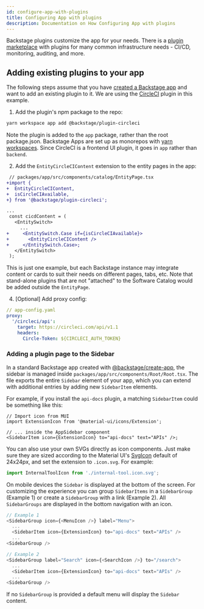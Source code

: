 ```yaml
---
id: configure-app-with-plugins
title: Configuring App with plugins
description: Documentation on How Configuring App with plugins
---
```


Backstage plugins customize the app for your needs. There is a
[plugin marketplace](https://backstage.io/plugins) with plugins for many common
infrastructure needs - CI/CD, monitoring, auditing, and more.

## Adding existing plugins to your app

The following steps assume that you have
[created a Backstage app](./create-an-app.md) and want to add an existing plugin
to it. We are using the
[CircleCI](https://github.com/backstage/backstage/blob/master/plugins/circleci/README.md)
plugin in this example.

1. Add the plugin's npm package to the repo:

```bash
yarn workspace app add @backstage/plugin-circleci
```

Note the plugin is added to the `app` package, rather than the root
package.json. Backstage Apps are set up as monorepos with
[yarn workspaces](https://classic.yarnpkg.com/en/docs/workspaces/). Since
CircleCI is a frontend UI plugin, it goes in `app` rather than `backend`.

2. Add the `EntityCircleCIContent` extension to the entity pages in the app:

```diff
 // packages/app/src/components/catalog/EntityPage.tsx
+import {
+  EntityCircleCIContent,
+  isCircleCIAvailable,
+} from '@backstage/plugin-circleci';

...
 const cicdContent = (
   <EntitySwitch>
     ...
+     <EntitySwitch.Case if={isCircleCIAvailable}>
+       <EntityCircleCIContent />
+     </EntitySwitch.Case>;
   </EntitySwitch>
 );
```

This is just one example, but each Backstage instance may integrate content or
cards to suit their needs on different pages, tabs, etc. Note that stand-alone
plugins that are not "attached" to the Software Catalog would be added outside
the `EntityPage`.

4. [Optional] Add proxy config:

```yaml
// app-config.yaml
proxy:
  '/circleci/api':
    target: https://circleci.com/api/v1.1
    headers:
      Circle-Token: ${CIRCLECI_AUTH_TOKEN}
```

### Adding a plugin page to the Sidebar

In a standard Backstage app created with
[@backstage/create-app](./create-an-app.md), the sidebar is managed inside
`packages/app/src/components/Root/Root.tsx`. The file exports the entire
`Sidebar` element of your app, which you can extend with additional entries by
adding new `SidebarItem` elements.

For example, if you install the `api-docs` plugin, a matching `SidebarItem`
could be something like this:

```tsx
// Import icon from MUI
import ExtensionIcon from '@material-ui/icons/Extension';

// ... inside the AppSidebar component
<SidebarItem icon={ExtensionIcon} to="api-docs" text="APIs" />;
```

You can also use your own SVGs directly as icon components. Just make sure they
are sized according to the Material UI's
[SvgIcon](https://material-ui.com/api/svg-icon/) default of 24x24px, and set the
extension to `.icon.svg`. For example:

```ts
import InternalToolIcon from './internal-tool.icon.svg';
```

On mobile devices the `Sidebar` is displayed at the bottom of the screen. For
customizing the experience you can group `SidebarItems` in a `SidebarGroup`
(Example 1) or create a `SidebarGroup` with a link (Example 2). All
`SidebarGroups` are displayed in the bottom navigation with an icon.

```ts
// Example 1
<SidebarGroup icon={<MenuIcon />} label="Menu">
  ...
  <SidebarItem icon={ExtensionIcon} to="api-docs" text="APIs" />
  ...
<SidebarGroup />
```

```ts
// Example 2
<SidebarGroup label="Search" icon={<SearchIcon />} to="/search">
  ...
  <SidebarItem icon={ExtensionIcon} to="api-docs" text="APIs" />
  ...
<SidebarGroup />
```

If no `SidebarGroup` is provided a default menu will display the `Sidebar`
content.
